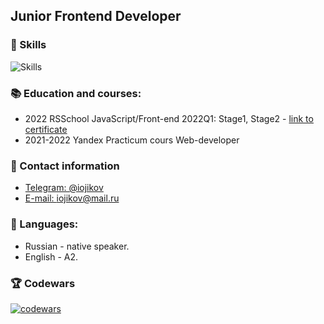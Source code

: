 ## Junior Frontend Developer

### 🔧 Skills
![Skills](https://skillicons.dev/icons?i=js,ts,react,redux,html,css,sass,github,vscode,ps,figma&theme=dark&perline=7)

### 📚 Education and courses:
- 2022 RSSchool JavaScript/Front-end 2022Q1: Stage1, Stage2 - [link to certificate](https://app.rs.school/certificate/achyd2xs)
- 2021-2022 Yandex Practicum сours Web-developer

### 💬 Contact information
- [Telegram: @iojikov](https://t.me/iojikov) 
- [E-mail: iojikov@mail.ru](mailto:iojikov@mail.ru)

### 🤝 Languages:
- Russian - native speaker.
- English - A2.

### 🏆 Codewars  
[![codewars](https://www.codewars.com/users/ivnpotapov/badges/large)](https://www.codewars.com/users/ivnpotapov)



